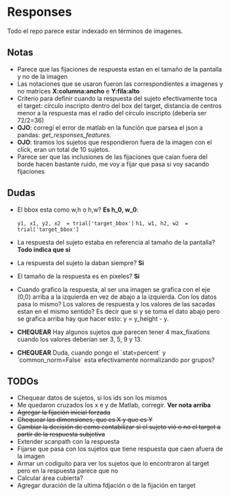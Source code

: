 # Responses

Todo el repo parece estar indexado en términos de imagenes.

## Notas

- Parece que las fijaciones de respuesta estan en el tamaño de la pantalla y no de la imagen
- Las notaciones que se usaron fueron las correspondientes a imagenes y no matrices **X:columna:ancho** e **Y:fila:alto**
- Criterio para definir cuando la respuesta del sujeto efectivamente toca el target: círculo inscripto dentro del box del target, distancia de centros menor a la respuesta mas el radio del círculo inscripto (debería ser 72/2=36)
- **OJO**: corregí el error de matlab en la función que parsea el json a pandas: *get_responses_features*.
- **OJO**: tiramos los sujetos que respondieron fuera de la imagen con el click, eran un total de 10 sujetos.
- Parece ser que las inclusiones de las fijaciones que caían fuera del borde hacen bastante ruido, me voy a fijar que pasa si voy sacando fijaciones

## Dudas

- El bbox esta como w,h o h,w? **Es h_0, w_0**:

    ```y1, x1, y2, x2  = trial['target_bbox']```
    ```h1, w1, h2, w2  = trial['target_bbox']```

- La respuesta del sujeto estaba en referencia al tamaño de la pantalla? **Todo indica que si**
- La respuesta del sujeto la daban siempre? **Si**
- El tamaño de la respuesta es en pixeles? **Si**
- Cuando grafico la respuesta, al ser una imagen se grafica con el eje (0,0) arriba a la izquierda en vez de abajo a la izquierda. Con los datos pasa lo mismo? Los valores de respuesta y los valores de las sacadas estan en el mismo sentido? Es decir que si y se toma el dato abajo pero se grafica arriba hay que hacer esto: y = y_height - y.
- **CHEQUEAR** Hay algunos sujetos que parecen tener 4 max_fixations cuando los valores deberían ser 3, 5, 9 y 13.
- **CHEQUEAR** Duda, cuando pongo el `stat=percent´ y ´common_norm=False´ esta efectivamente normalizando por grupos?

## TODOs

- Chequear datos de sujetos, si los ids son los mismos
- Me quedaron cruzados los x e y de Matlab, corregir. **Ver nota arriba**
- ~~Agregar la fijación inicial forzada~~
- ~~Chequear las dimensiones, que es X y que es Y~~
- ~~Cambiar la decisión de como contabilizar si el sujeto vió o no el target a partir de la respuesta subjetiva~~
- Extender scanpath con la respuesta
- Fijarse que pasa con los sujetos que tiene respuesta que caen afuera de la imagen
- Armar un codiguito para ver los sujetos que lo encontraron al target pero en la respuesta parece que no
- Calcular área cubierta?
- Agregar duración de la ultima fdjación o de la fijación en target
